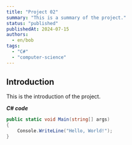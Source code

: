 ```yaml
---
title: "Project 02"
summary: "This is a summary of the project."
status: "published"
publishedAt: 2024-07-15
authors:
  - en/bob
tags:
  - "C#"
  - "computer-science"
---
```


## Introduction

This is the introduction of the project.

**_C# code_**

```csharp
public static void Main(string[] args)
{
    Console.WriteLine("Hello, World!");
}
```
